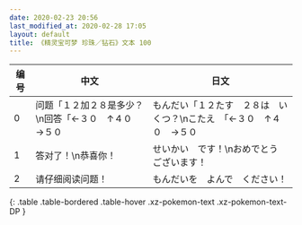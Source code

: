 ```yaml
---
date: 2020-02-23 20:56
last_modified_at: 2020-02-28 17:05
layout: default
title: 《精灵宝可梦 珍珠／钻石》文本 100
---
```

| 编号 | 中文 | 日文 |
| ---- | ---- | ---- |
| 0 | 问题「１２加２８是多少？\n回答「←３０　↑４０　→５０ | もんだい「１２たす　２８は　いくつ？\nこたえ　「←３０　↑４０　→５０ |
| 1 | 答对了！\n恭喜你！ | せいかい　です！\nおめでとう　ございます！ |
| 2 | 请仔细阅读问题！ | もんだいを　よんで　ください！ |
{: .table .table-bordered .table-hover .xz-pokemon-text .xz-pokemon-text-DP }